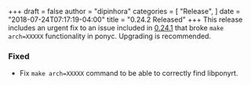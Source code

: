 +++
draft = false
author = "dipinhora"
categories = [
    "Release",
]
date = "2018-07-24T07:17:19-04:00"
title = "0.24.2 Released"
+++
This release includes an urgent fix to an issue included in [0.24.1](/blog/2018/07/0.24.1-released/) that broke `make arch=XXXXX` functionality in ponyc. Upgrading is recommended.

<!--more-->

### Fixed

- Fix `make arch=XXXXX` command to be able to correctly find libponyrt.
